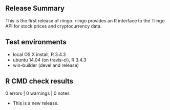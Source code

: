 ## Release Summary
This is the first release of riingo. riingo provides an R interface to the 
Tiingo API for stock prices and cryptocurrency data.

## Test environments
* local OS X install, R 3.4.3
* ubuntu 14.04 (on travis-ci), R 3.4.3
* win-builder (devel and release)

## R CMD check results

0 errors | 0 warnings | 0 notes

* This is a new release.
